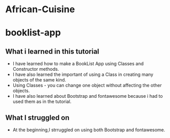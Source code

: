 # African-Cuisine
# booklist-app
## What i learned in this tutorial
* I have learned how to make a BookList App using Classes and Constructor methods.
* I have also learned the important of using a Class in creating many objects of the same kind.
* Using Classes - you can change one object without affecting the other objects.
* I have also learned about Bootstrap and fontawesome because i had to used them as in the tutorial.
## What I struggled on 
* At the beginning,I strruggled on using both Bootstrap and fontawesome.